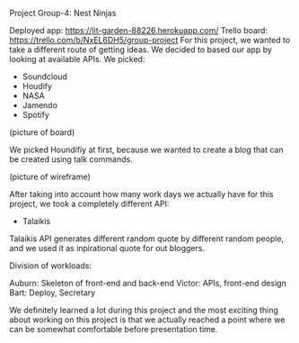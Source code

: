 Project Group-4: Nest Ninjas

Deployed app: https://lit-garden-88226.herokuapp.com/
Trello board: https://trello.com/b/NxEL6DH5/group-project
For this project, we wanted to take a different route of getting ideas. We decided to based our app by looking at available APIs. We picked:

- Soundcloud
- Houdify
- NASA
- Jamendo
- Spotify

(picture of board)

We picked Houndifiy at first, because we wanted to create a blog that can be created using talk commands.

(picture of wireframe)

After taking into account how many work days we actually have for this project, we took a completely different API:

- Talaikis

Talaikis API generates different random quote by different random people, and we used it as inpirational quote for out bloggers.

Division of workloads:

Auburn: Skeleton of front-end and back-end
Victor: APIs, front-end design
Bart: Deploy, Secretary

We definitely learned a lot during this project and the most exciting thing about working on this project is that we actually reached a point where we can be somewhat comfortable before presentation time.


